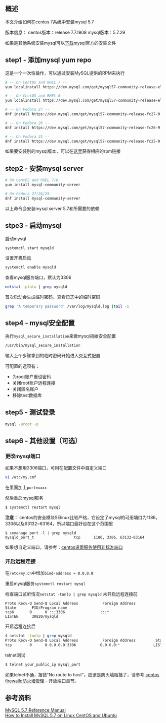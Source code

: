 [//title]:(centos安装mysql5.7)
[//englishTitle]:(how-to-install-mysql-57-on-linux-centos)
[//category]:(linux,centos,mysql)
[//tags]:(linux,centos,mysql)
[//createTime]:(2020-03-21)
[//updateTime]:(2020-03-21)

## 概述
本文介绍如何在centos 7系统中安装mysql 5.7  

版本信息：
centos版本：release 7.7.1908
mysql版本：5.7.29  

如果是其他系统安装mysql可以[下载](https://dev.mysql.com/downloads/mysql/5.7.html#downloads)mysql官方的安装文件  

## step1 - 添加mysql yum repo
这是一个一次性操作，可以通过安装MySQL提供的RPM来执行  
``` bash 
# -- On CentOS and RHEL 7 -- 
yum localinstall https://dev.mysql.com/get/mysql57-community-release-el7-9.noarch.rpm

# -- On CentOS and RHEL 6 -- 
yum localinstall https://dev.mysql.com/get/mysql57-community-release-el6-9.noarch.rpm

# -- On Fedora 27 -- 
dnf install https://dev.mysql.com/get/mysql57-community-release-fc27-9.noarch.rpm

# -- On Fedora 26 -- 
dnf install https://dev.mysql.com/get/mysql57-community-release-fc26-9.noarch.rpm

# -- On Fedora 25 -- 
dnf install https://dev.mysql.com/get/mysql57-community-release-fc25-9.noarch.rpm
```

如果要安装别的mysql版本，可以在[这里](https://dev.mysql.com/downloads/mysql/)获得相应的rpm链接  

## step2 - 安装mysql server
``` bash
# On CentOS and RHEL 7/6
yum install mysql-community-server

# On Fedora 27/26/25
dnf install mysql-community-server
```

以上命令会安装mysql server 5.7和所需要的依赖  

## stpe3 - 启动mysql
启动mysql  
``` bash  
systemctl start mysqld
```

设置开机启动  
``` bash
systemctl enable mysqld
```

查看mysql服务端口，默认为3306    
``` bash
netstat -plntu | grep mysqld
```

首次启动会生成临时密码，查看日志中的临时密码  
``` bash
grep 'A temporary password' /var/log/mysqld.log |tail -1
```

## step4 - mysql安全配置
执行`mysql_secure_installation`来做mysql初始安全配置    
``` bash
/usr/bin/mysql_secure_installation
```
输入上个步骤拿到的临时密码开始进入交互式配置  

可配置的选项有：

- 为root账户重设密码  
- 关闭root账户远程连接  
- 关闭匿名账户  
- 移除test数据库 

## step5 - 测试登录
``` bash
mysql -uroot -p
```

## step6 - 其他设置（可选）
### 更改mysql端口
如果不想用3306端口，可用在配置文件中自定义端口   
``` bash
vi /etc/my.cnf
```
在里面加上`port=xxxx`  

然后重启mysql服务
``` zsh
$ systemctl restart mysql
```

**注意：** centos的安全模块SElinux比较严格，它设定了mysql的可用端口为1186，3306以及63132~63164，所以端口最好设在这个范围里  
```
$ semanage port -l | grep mysqld
mysqld_port_t                  tcp      1186, 3306, 63132-63164
```

如果想自定义端口，请参考：[centos设置服务使用非标准端口](https://liushiming.cn/2020/03/21/use-selinux-port-labeling-to-allow-services-to-use-non-standard-ports/)  

### 开启远程连接
在`/etc/my.cn`中增加`bind-address = 0.0.0.0`  

重启mysql服务`systemctl restart mysql`  

检查端口监听情况`netstat -tunlp | grep mysqld`
未开启远程连接前     
```
Proto Recv-Q Send-Q Local Address           Foreign Address         State       PID/Program name
tcp6       0      0 :::3306                :::*                    LISTEN      30820/mysqld
```

开启远程连接后  
``` bash
$ netstat -tunlp | grep mysqld
Proto Recv-Q Send-Q Local Address           Foreign Address         State       PID/Program name
tcp        0      0 0.0.0.0:3306           0.0.0.0:*               LISTEN      29714/mysqld
```

telnet测试  
``` bash
$ telnet your_public_ip mysql_port
```

如果telnet不通，报错"No route to host"，应该是防火墙阻挡了，请参考 [centos firewalld防火墙管理](https://liushiming.cn/2020/03/21/centos-firewalld-management) - 开放端口章节。 

## 参考资料
[MySQL 5.7 Reference Manual](https://dev.mysql.com/doc/refman/5.7/en/linux-installation-yum-repo.html)  
[How to Install MySQL 5.7 on Linux CentOS and Ubuntu](https://www.howtoforge.com/tutorial/how-to-install-mysql-57-on-linux-centos-and-ubuntu/)  
